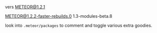 vers METEOR@1.2.1

METEOR@1.2.2-faster-rebuilds.0
1.3-modules-beta.8

look into `.meteor/packages` to comment and toggle various extra goodies.
